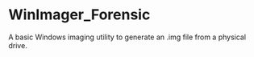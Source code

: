 # WinImager_Forensic
A basic Windows imaging utility to generate an .img file from a physical drive.
